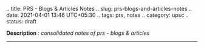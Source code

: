 .. title: PRS - Blogs & Articles Notes
.. slug: prs-blogs-and-articles-notes
.. date: 2021-04-01 13:46 UTC+05:30
.. tags: prs, notes
.. category: upsc
.. status: draft

**Description** : *consolidated notes of prs - blogs & articles*

***
<!-- TEASER_END -->